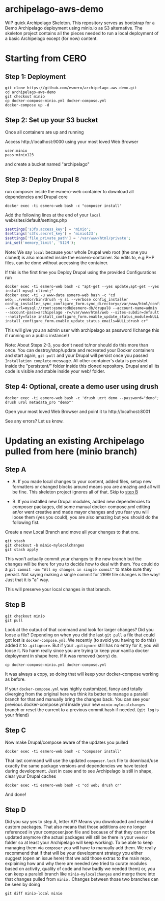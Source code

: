 # archipelago-aws-demo

WIP quick Archipelago Skeleton. This repository serves as bootstrap for a Demo Archipelago deployment using minio.io 
as S3 alternative. The skeleton project contains all the pieces needed to run a local deployment of a basic Archipelago except (for now) content.

# Starting from CERO

## Step 1: Deployment

```Shell
git clone https://github.com/esmero/archipelago-aws-demo.git
cd archipelago-aws-demo
git checkout minio
cp docker-compose-minio.yml docker-compose.yml
docker-compose up -d
```

## Step 2: Set up your S3 bucket

Once all containers are up and running

Access http://localhost:9000 using your most loved Web Browser

```
user:minio
pass:minio123
```

and create a bucket named "archipelago"

## Step 3: Deploy Drupal 8

run composer inside the esmero-web container to download all dependencies and Drupal core

```Shell
docker exec -ti esmero-web bash -c "composer install"
```
Add the following lines at the end of your `local` web/sites/default/settings.php

```PHP
$settings['s3fs.access_key'] = 'minio';
$settings['s3fs.secret_key'] = 'minio123';
$settings['file_private_path'] = '/var/www/html/private';
ini_set('memory_limit', '512M');
```
Note: We say `local` because your whole Drupal web root (the one you cloned) is also mounted inside the esmero-container. So edits to, e.g PHP files, can be done without accessing the container.

If this is the first time you Deploy Drupal using the provided Configurations run
```Shell
docker exec -ti esmero-web bash -c "apt-get --yes update;apt-get --yes install mysql-client;"
docker exec -ti -u www-data esmero-web bash -c "cd web;../vendor/bin/drush -y si --verbose config_installer  config_installer_sync_configure_form.sync_directory=/var/www/html/config/sync/ --db-url=mysql://root:esmerodb@esmero-db/drupal8 --account-name=admin --account-pass=archipelago -r=/var/www/html/web --sites-subdir=default --notify=false install_configure_form.enable_update_status_module=NULL install_configure_form.enable_update_status_emails=NULL;drush cr"
```

This will give you an admin user with archipelago as password (!change this if running on a public instance!)

Note: About Steps 2-3, you don't need to/nor should do this more than once. You can destroy/stop/update and recreated your Docker containers and start again, `git pull` and your Drupal will persist once you passed `Installation complete` message. All other container's data is persistet inside the "persistent/" folder inside this cloned repository. Drupal and all its code is visible and stable inside your web/ folder.

## Step 4: Optional, create a demo user using drush 
```Shell
docker exec -ti esmero-web bash -c 'drush ucrt demo --password="demo"; drush urol metadata_pro "demo"'
```

Open your most loved Web Browser and point it to http://localhost:8001

See any errors? Let us know.

# Updating an existing Archipelago pulled from here (minio branch)

## Step A

- A. If you made local changes to your content, added files, setup new formatters or changed blocks around means you are amazing and all will be fine. This skeleton project ignores all of that. Skip to [step B](#step-b) 

- B. If you installed new Drupal modules, added new dependencies to composer packages, did some manual docker-compose.yml editing an/or went creative and made mayor changes and you fear you will loose them (yes you could), you are also amazing but you should do the following fist.

Create a new Local Branch and move all your changes to that one. 

```Shell
git stash
git checkout -b minio-mylocalchanges
git stash apply
```

This won't actually commit your changes to the new branch but the changes will be there for you to decide how to deal with them. You could do a `git commit -am "All my changes in single commit"` to make sure they persist. Not saying making a single commit for 2999 file changes is the way! Just that it is "a" way.

This will preserve your local changes in that branch. 

## Step B

```Shell
git checkout minio
git pull
```

Look at the output of that command and look for larger changes? Did you loose a file? Depending on when you did the last `git pull` a file that could got lost is `docker-compose.yml`. We recently (to avoid you having to do this) added it to `.gitignore`. But if your `.gitignore` still has no entry for it, you will loose it. No harm really since you are trying to keep your vanilla docker deployment in shape here. If it was removed (sorry) do.

```Shell
cp docker-compose-minio.yml docker-compose.yml
```

It was always a copy, so doing that will keep your docker-compose working as before.

If your `docker-compose.yml` was highly customized, fancy and totally diverging from the original here we think its better to manage a paralell branch for that and manually bring the changes back. You can see your previous docker-compose.yml inside your new `minio-mylocalchanges` branch or reset the current to a previous commit hash if needed. (`git log` is your friend)

## Step C

Now make Drupal/compose aware of the updates you pulled

```Shell
docker exec -ti esmero-web bash -c "composer install"
```

That last command will use the updated `composer.lock` file to download/use exactly the same package versions and dependencies we have tested during development. Just in case and to see Archipelago is still in shape, clear your Drupal caches

```Shell
docker exec -ti esmero-web bash -c "cd web; drush cr"
```

And done!

## Step D

Did you say yes to step A, letter A)? Means you downloaded and enabled custom packages. That also means that those additions are no longer referenced in your composer.json file and because of that they can not be updated anymore (the actual packages will still be there in your `vendor` folder so at least your Archipelago will keep working). To be able to keep managing them via `composer` you will have to manually add them. We really recommend that if that will be your development strategy you either suggest (open an issue here) that we add those extras to the main repo, explaining how and why there are needed (we tried to curate modules based on activity, quality of code and how badly we needed them) or, you can keep a paralell branch like `minio-mylocalchanges` and merge there into that changes pulled from `minio` . Changes between those two branches can be seen by doing

```Shell
git diff minio-local minio
```

